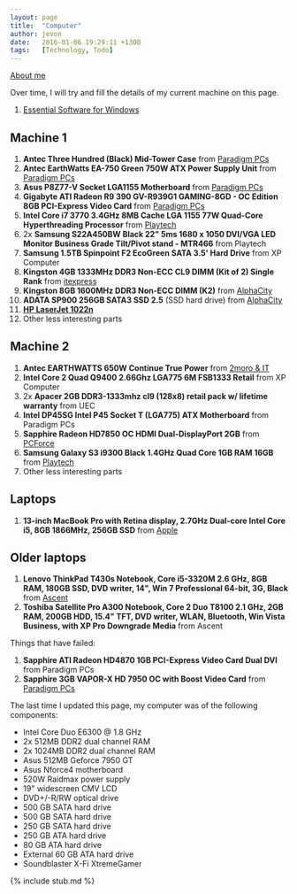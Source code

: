 ```yaml
---
layout: page
title:  "Computer"
author: jevon
date:   2016-01-06 19:29:11 +1300
tags:   [Technology, Todo]
---
```


[About me](Jevon_Wright.md)

Over time, I will try and fill the details of my current machine on this page.

1. [Essential Software for Windows](Essential_Software_for_Windows.md)

## Machine 1

1. **Antec Three Hundred (Black) Mid-Tower Case** from <a href="http://www.pp.co.nz/products.php?pp_id=AA06578">Paradigm PCs</a>
1. **Antec EarthWatts EA-750 Green 750W ATX Power Supply Unit** from <a href="http://www.pp.co.nz/products.php?pp_id=AA31697">Paradigm PCs</a>
1. **Asus P8Z77-V Socket LGA1155 Motherboard** from <a href="http://www.pp.co.nz/products.php?pp_id=AA36301">Paradigm PCs</a>
1. **Gigabyte ATI Radeon R9 390 GV-R939G1 GAMING-8GD - OC Edition 8GB PCI-Express Video Card** from <a href="http://www.pp.co.nz/products.php?pp_id=AA64695">Paradigm PCs</a>
1. **Intel Core i7 3770 3.4GHz 8MB Cache LGA 1155 77W Quad-Core Hyperthreading Processor** from <a href="http://www.playtech.co.nz/afa.asp?idWebPage=39235&CATID=17&ID=17394&SID=712334944">Playtech</a>
1. 2x **Samsung S22A450BW Black 22" 5ms 1680 x 1050 DVI/VGA LED Monitor Business Grade Tilt/Pivot stand - MTR466** from Playtech
1. **Samsung 1.5TB Spinpoint F2 EcoGreen SATA 3.5' Hard Drive** from XP Computer
1. **Kingston 4GB 1333MHz DDR3 Non-ECC CL9 DIMM (Kit of 2) Single Rank** from <a href="http://www.itexpress.co.nz/epages/shop.sf/?ObjectPath=/Shops/itexpress/Products/57947">itexpress</a>
1. **Kingston 8GB 1600MHz DDR3 Non-ECC DIMM (K2)** from <a href="http://www.alphacity.co.nz/index.php?main_page=product_info&cPath=117_312_120&products_id=101620">AlphaCity</a>
1. **ADATA SP900 256GB SATA3 SSD 2.5** (SSD hard drive) from <a href="http://www.alphacity.co.nz/index.php?main_page=product_info&cPath=39_46&products_id=104151">AlphaCity</a>
1. **[HP LaserJet 1022n](HP_LaserJet_1022n.md)**
1. Other less interesting parts

## Machine 2

1. **Antec EARTHWATTS 650W Continue True Power** from <a href="http://www.2moroit.co.nz/product-antec_earthwatts_650w_continue_true_power-11848">2moro & IT</a>
1. **Intel Core 2 Quad Q9400 2.66Ghz LGA775 6M FSB1333 Retail** from XP Computer
1. 2x **Apacer 2GB DDR3-1333mhz cl9 (128x8) retail pack w/ lifetime warranty** from UEC
1. **Intel DP45SG Intel P45 Socket T (LGA775) ATX Motherboard** from Paradigm PCs
1. **Sapphire Radeon HD7850 OC HDMI Dual-DisplayPort 2GB** from <a href="http://www.pcforce.co.nz/index.php?main_page=product_info&cPath=26&products_id=2095">PCForce</a>
1. **Samsung Galaxy S3 i9300 Black 1.4GHz Quad Core 1GB RAM 16GB** from <a href="http://www.playtech.co.nz/afawcs0139235/CATID=548/ID=19016/SID=438565600/productdetails.html">Playtech</a>
1. Other less interesting parts

## Laptops

1. **13-inch MacBook Pro with Retina display, 2.7GHz Dual-core Intel Core i5, 8GB 1866MHz, 256GB SSD** from <a href="http://www.apple.com/nz/shop/buy-mac/macbook-pro?product=MF840X/A&step=config">Apple</a>

## Older laptops

1. **Lenovo ThinkPad T430s Notebook, Core i5-3320M 2.6 GHz, 8GB RAM, 180GB SSD, DVD writer, 14", Win 7 Professional 64-bit, 3G, Black** from <a href="http://www.ascent.co.nz/productspecification.aspx?ItemID=406967">Ascent</a>
1. **Toshiba Satellite Pro A300 Notebook, Core 2 Duo T8100 2.1 GHz, 2GB RAM, 200GB HDD, 15.4" TFT, DVD writer, WLAN, Bluetooth, Win Vista Business, with XP Pro Downgrade Media** from Ascent

Things that have failed:

1. **Sapphire ATI Radeon HD4870 1GB PCI-Express Video Card Dual DVI** from Paradigm PCs
1. **Sapphire 3GB VAPOR-X HD 7950 OC with Boost Video Card** from <a href="http://www.pp.co.nz/products.php?pp_id=AA39957">Paradigm PCs</a>

The last time I updated this page, my computer was of the following components:

* Intel Core Duo E6300 @ 1.8 GHz
* 2x 512MB DDR2 dual channel RAM
* 2x 1024MB DDR2 dual channel RAM
* Asus 512MB Geforce 7950 GT
* Asus Nforce4 motherboard
* 520W Raidmax power supply
* 19" widescreen CMV LCD
* DVD+/-R/RW optical drive
* 500 GB SATA hard drive
* 500 GB SATA hard drive
* 250 GB SATA hard drive
* 250 GB ATA hard drive
* 80 GB ATA hard drive
* External 60 GB ATA hard drive
* Soundblaster X-Fi XtremeGamer

{% include stub.md %}
